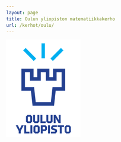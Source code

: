 ```yaml
---
layout: page
title: Oulun yliopiston matematiikkakerho
url: /kerhot/oulu/
---
```


![Oulun yliopiston logo](oulu.png)
